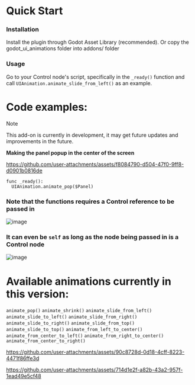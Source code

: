 # Quick Start
### Installation
Install the plugin through Godot Asset Library (recommended). Or copy the godot_ui_animations folder into addons/ folder

### Usage
Go to your Control node's script, specifically in the `_ready()` function and call `UIAnimation.animate_slide_from_left()` as an example.

# Code examples:
> [!NOTE]
> This add-on is currently in development, it may get future updates and improvements in the future.

**Making the panel popup in the center of the screen**

https://github.com/user-attachments/assets/f8084790-d504-47f0-9ff8-d0901b0816de

```
func _ready():
  UIAnimation.animate_pop($Panel)
```

  ### Note that the functions requires a Control reference to be passed in
  ![image](https://github.com/user-attachments/assets/c25307e4-f7a7-4453-986b-28d98dba1196)
  ### It can even be `self` as long as the node being passed in is a Control node
  ![image](https://github.com/user-attachments/assets/eacc4f49-5ca3-49f2-a427-805307274136)




# Available animations currently in this version:

`animate_pop()`
`animate_shrink()`
`animate_slide_from_left()`
`animate_slide_to_left()`
`animate_slide_from_right()`
`animate_slide_to_right()`
`animate_slide_from_top()`
`animate_slide_to_top()`
`animate_from_left_to_center()`
`animate_from_center_to_left()`
`animate_from_right_to_center()`
`animate_from_center_to_right()`


https://github.com/user-attachments/assets/90c8728d-0d18-4cff-8223-4471f86ffe3d


https://github.com/user-attachments/assets/714d1e2f-a82b-43a2-957f-1ead49e5cf48



